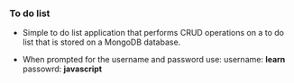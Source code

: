 ### To do list

- Simple to do list application that performs CRUD operations on a to do list that is stored on a MongoDB database.

- When prompted for the username and password use:
    username: **learn**
    passowrd: **javascript**
